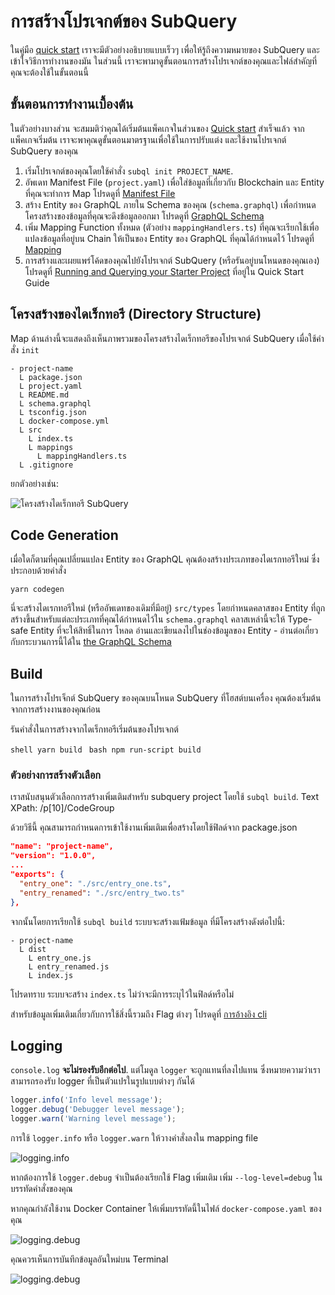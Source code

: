 # การสร้างโปรเจกต์ของ SubQuery

ในคู่มือ [quick start](/quickstart/quickstart.md) เราจะมีตัวอย่างอธิบายแบบเร็วๆ เพื่อให้รู้ถึงความหมายของ SubQuery และเข้าใจวิธีการทำงานของมัน ในส่วนนี้ เราจะพามาดูขั้นตอนการสร้างโปรเจกต์ของคุณและไฟล์สำคัญที่คุณจะต้องใช้ในขั้นตอนนี้

## ขั้นตอนการทำงานเบื้องต้น

ในตัวอย่างบางส่วน จะสมมติว่าคุณได้เริ่มต้นแพ็คเกจในส่วนของ [Quick start](../quickstart/quickstart.md) สำเร็จแล้ว จากแพ็คเกจเริ่มต้น เราจะพาคุณดูขั้นตอนมาตรฐานเพื่อใช้ในการปรับแต่ง และใช้งานโปรเจกต์ SubQuery ของคุณ

1. เริ่มโปรเจกต์ของคุณโดยใช้คำสั่ง `subql init PROJECT_NAME`.
2. อัพเดท Manifest File (`project.yaml`) เพื่อใส่ข้อมูลที่เกี่ยวกับ Blockchain และ Entity ที่คุณจะทำการ Map โปรดดูที่ [Manifest File](./manifest.md)
3. สร้าง Entity ของ GraphQL ภายใน Schema ของคุณ (`schema.graphql`) เพื่อกำหนดโครงสร้างของข้อมูลที่คุณจะดึงข้อมูลออกมา โปรดดูที่ [GraphQL Schema](./graphql.md)
4. เพิ่ม Mapping Function ทั้งหมด (ตัวอย่าง `mappingHandlers.ts`) ที่คุณจะเรียกใช้เพื่อแปลงข้อมูลที่อยู่บน Chain ให้เป็นของ Entity ของ GraphQL ที่คุณได้กำหนดไว้ โปรดดูที่ [Mapping](./mapping.md)
5. การสร้างและเผยแพร่โค้ดของคุณไปยังโปรเจกต์ SubQuery (หรือรันอยู่บนโหนดของคุณเอง) โปรดดูที่ [Running and Querying your Starter Project](./quickstart.md#running-and-querying-your-starter-project) ที่อยู่ใน Quick Start Guide

## โครงสร้างของไดเร็กทอรี (Directory Structure)

Map ด้านล่างนี้จะแสดงถึงเห็นภาพรวมของโครงสร้างไดเร็กทอรีของโปรเจกต์ SubQuery เมื่อใช้คำสั่ง `init`

```
- project-name
  L package.json
  L project.yaml
  L README.md
  L schema.graphql
  L tsconfig.json
  L docker-compose.yml
  L src
    L index.ts
    L mappings
      L mappingHandlers.ts
  L .gitignore
```

ยกตัวอย่างเช่น:

![โครงสร้างไดเร็กทอรี SubQuery](/assets/img/subQuery_directory_stucture.png)

## Code Generation

เมื่อใดก็ตามที่คุณเปลี่ยนแปลง Entity ของ GraphQL คุณต้องสร้างประเภทของไดเรกทอรีใหม่ ซึ่งประกอบด้วยคำสั่ง

```
yarn codegen
```

นี่จะสร้างไดเรกทอรีใหม่ (หรืออัพเดทของเดิมที่มีอยู่) `src/types` โดยกำหนดคลาสของ Entity ที่ถูกสร้างขึ้นสำหรับแต่ละประเภทที่คุณได้กำหนดไว้ใน `schema.graphql` คลาสเหล่านี้จะให้ Type-safe Entity ที่จะให้สิทธิ์ในการ โหลด อ่านและเขียนลงไปในช่องข้อมูลของ Entity - อ่านต่อเกี่ยวกับกระบวนการนี้ได้ใน [the GraphQL Schema](./graphql.md)

## Build

ในการสร้างโปรเจ็กต์ SubQuery ของคุณบนโหนด SubQuery ที่โฮสต์บนเครื่อง คุณต้องเริ่มต้นจากการสร้างงานของคุณก่อน

รันคำสั่งในการสร้างจากไดเร็กทอรีเริ่มต้นของโปรเจกต์

<CodeGroup> <CodeGroupItem title="YARN" active> ```shell yarn build ``` </CodeGroupItem>
<CodeGroupItem title="NPM"> ```bash npm run-script build ``` </CodeGroupItem> </CodeGroup>

### ตัวอย่างการสร้างตัวเลือก

เราสนับสนุนตัวเลือกการสร้างเพิ่มเติมสำหรับ subquery project โดยใช้ `subql build`. Text XPath: /p[10]/CodeGroup

ด้วยวิธีนี้ คุณสามารถกำหนดการเข้าใช้งานเพิ่มเติมเพื่อสร้างโดยใช้ฟิลด์จาก package.json

```json
"name": "project-name",
"version": "1.0.0",
...
"exports": {
  "entry_one": "./src/entry_one.ts",
  "entry_renamed": "./src/entry_two.ts"
},
```

จากนั้นโดยการเรียกใช้ `subql build` ระบบจะสร้างแฟ้มข้อมูล ที่มีโครงสร้างดังต่อไปนี้:

```
- project-name
  L dist
    L entry_one.js
    L entry_renamed.js
    L index.js 
```

โปรดทราบ ระบบจะสร้าง `index.ts` ไม่ว่าจะมีการระบุไว้ในฟิลด์หรือไม่

สำหรับข้อมูลเพิ่มเติมเกี่ยวกับการใช้สิ่งนี้รวมถึง Flag ต่างๆ โปรดดูที่ [การอ้างอิง cli](https://doc.subquery.network/references/references/#build)

## Logging

`console.log` **จะไม่รองรับอีกต่อไป**. แต่โมดูล `logger` จะถูกแทนที่ลงไปแทน ซึ่งหมายความว่าเราสามารถรองรับ logger ที่เป็นตัวแปรในรูปแบบต่างๆ กันได้

```typescript
logger.info('Info level message');
logger.debug('Debugger level message');
logger.warn('Warning level message');
```

การใช้ `logger.info` หรือ `logger.warn` ให้วางคำสั่งลงใน mapping file

![logging.info](/assets/img/logging_info.png)

หากต้องการใช้ `logger.debug` จำเป็นต้องเรียกใช้ Flag เพิ่มเติม เพิ่ม `--log-level=debug` ในบรรทัดคำสั่งของคุณ

หากคุณกำลังใช้งาน Docker Container ให้เพิ่มบรรทัดนี้ในไฟล์ `docker-compose.yaml` ของคุณ

![logging.debug](/assets/img/logging_debug.png)

คุณควรเห็นการบันทึกข้อมูลอันใหม่บน Terminal

![logging.debug](/assets/img/subquery_logging.png)
